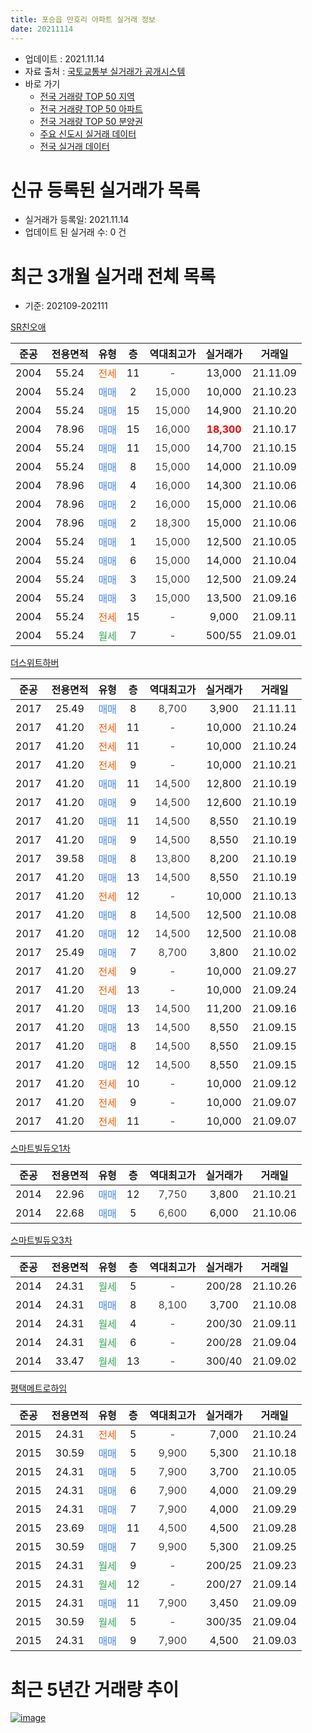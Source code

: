 ```yaml
---
title: 포승읍 만호리 아파트 실거래 정보
date: 20211114
---
```


* 업데이트 : 2021.11.14
* 자료 출처 : [국토교통부 실거래가 공개시스템](http://rt.molit.go.kr)
* 바로 가기
    * [전국 거래량 TOP 50 지역](https://apt-info.github.io/apt-trade-info/tr)
    * [전국 거래량 TOP 50 아파트](https://apt-info.github.io/apt-trade-info/ta)
    * [전국 거래량 TOP 50 분양권](https://apt-info.github.io/apt-trade-info/tb)
    * [주요 신도시 실거래 데이터](https://apt-info.github.io/apt-trade-info/newtown)
    * [전국 실거래 데이터](https://apt-info.github.io/apt-trade-info/all)



<script async src="https://pagead2.googlesyndication.com/pagead/js/adsbygoogle.js"></script>
<!-- 기본광고 -->
<ins class="adsbygoogle"
     style="display:block"
     data-ad-client="ca-pub-1142216861245946"
     data-ad-slot="4805727019"
     data-ad-format="auto"
     data-full-width-responsive="true"></ins>
<script>
     (adsbygoogle = window.adsbygoogle || []).push({});
</script>


# 신규 등록된 실거래가 목록

* 실거래가 등록일: 2021.11.14
* 업데이트 된 실거래 수: 0 건




<script async src="https://pagead2.googlesyndication.com/pagead/js/adsbygoogle.js"></script>
<!-- 기본광고 -->
<ins class="adsbygoogle"
     style="display:block"
     data-ad-client="ca-pub-1142216861245946"
     data-ad-slot="4805727019"
     data-ad-format="auto"
     data-full-width-responsive="true"></ins>
<script>
     (adsbygoogle = window.adsbygoogle || []).push({});
</script>


# 최근 3개월 실거래 전체 목록
* 기준: 202109-202111


[SR친오애](https://search.naver.com/search.naver?query=SR%EC%B9%9C%EC%98%A4%EC%95%A0)

|준공|전용면적|유형|층|역대최고가|실거래가|거래일|
|:---:|:---:|:---:|:---:|:---:|:---:|:---:|
|2004|55.24|<span style="color:#FF5A00">전세</span>|11|<span style="color:#444444">-</span>|13,000|21.11.09|
|2004|55.24|<span style="color:#4285F3">매매</span>|2|<span style="color:#444444">15,000</span>|10,000|21.10.23|
|2004|55.24|<span style="color:#4285F3">매매</span>|15|<span style="color:#444444">15,000</span>|14,900|21.10.20|
|2004|78.96|<span style="color:#4285F3">매매</span>|15|<span style="color:#444444">16,000</span>|<b><span style="color:#FF0000">18,300</span></b>|21.10.17|
|2004|55.24|<span style="color:#4285F3">매매</span>|11|<span style="color:#444444">15,000</span>|14,700|21.10.15|
|2004|55.24|<span style="color:#4285F3">매매</span>|8|<span style="color:#444444">15,000</span>|14,000|21.10.09|
|2004|78.96|<span style="color:#4285F3">매매</span>|4|<span style="color:#444444">16,000</span>|14,300|21.10.06|
|2004|78.96|<span style="color:#4285F3">매매</span>|2|<span style="color:#444444">16,000</span>|15,000|21.10.06|
|2004|78.96|<span style="color:#4285F3">매매</span>|2|<span style="color:#444444">18,300</span>|15,000|21.10.06|
|2004|55.24|<span style="color:#4285F3">매매</span>|1|<span style="color:#444444">15,000</span>|12,500|21.10.05|
|2004|55.24|<span style="color:#4285F3">매매</span>|6|<span style="color:#444444">15,000</span>|14,000|21.10.04|
|2004|55.24|<span style="color:#4285F3">매매</span>|3|<span style="color:#444444">15,000</span>|12,500|21.09.24|
|2004|55.24|<span style="color:#4285F3">매매</span>|3|<span style="color:#444444">15,000</span>|13,500|21.09.16|
|2004|55.24|<span style="color:#FF5A00">전세</span>|15|<span style="color:#444444">-</span>|9,000|21.09.11|
|2004|55.24|<span style="color:#34A853">월세</span>|7|<span style="color:#444444">-</span>|500/55|21.09.01|

[더스위트하버](https://search.naver.com/search.naver?query=%EB%8D%94%EC%8A%A4%EC%9C%84%ED%8A%B8%ED%95%98%EB%B2%84)

|준공|전용면적|유형|층|역대최고가|실거래가|거래일|
|:---:|:---:|:---:|:---:|:---:|:---:|:---:|
|2017|25.49|<span style="color:#4285F3">매매</span>|8|<span style="color:#444444">8,700</span>|3,900|21.11.11|
|2017|41.20|<span style="color:#FF5A00">전세</span>|11|<span style="color:#444444">-</span>|10,000|21.10.24|
|2017|41.20|<span style="color:#FF5A00">전세</span>|11|<span style="color:#444444">-</span>|10,000|21.10.24|
|2017|41.20|<span style="color:#FF5A00">전세</span>|9|<span style="color:#444444">-</span>|10,000|21.10.21|
|2017|41.20|<span style="color:#4285F3">매매</span>|11|<span style="color:#444444">14,500</span>|12,800|21.10.19|
|2017|41.20|<span style="color:#4285F3">매매</span>|9|<span style="color:#444444">14,500</span>|12,600|21.10.19|
|2017|41.20|<span style="color:#4285F3">매매</span>|11|<span style="color:#444444">14,500</span>|8,550|21.10.19|
|2017|41.20|<span style="color:#4285F3">매매</span>|9|<span style="color:#444444">14,500</span>|8,550|21.10.19|
|2017|39.58|<span style="color:#4285F3">매매</span>|8|<span style="color:#444444">13,800</span>|8,200|21.10.19|
|2017|41.20|<span style="color:#4285F3">매매</span>|13|<span style="color:#444444">14,500</span>|8,550|21.10.19|
|2017|41.20|<span style="color:#FF5A00">전세</span>|12|<span style="color:#444444">-</span>|10,000|21.10.13|
|2017|41.20|<span style="color:#4285F3">매매</span>|8|<span style="color:#444444">14,500</span>|12,500|21.10.08|
|2017|41.20|<span style="color:#4285F3">매매</span>|12|<span style="color:#444444">14,500</span>|12,500|21.10.08|
|2017|25.49|<span style="color:#4285F3">매매</span>|7|<span style="color:#444444">8,700</span>|3,800|21.10.02|
|2017|41.20|<span style="color:#FF5A00">전세</span>|9|<span style="color:#444444">-</span>|10,000|21.09.27|
|2017|41.20|<span style="color:#FF5A00">전세</span>|13|<span style="color:#444444">-</span>|10,000|21.09.24|
|2017|41.20|<span style="color:#4285F3">매매</span>|13|<span style="color:#444444">14,500</span>|11,200|21.09.16|
|2017|41.20|<span style="color:#4285F3">매매</span>|13|<span style="color:#444444">14,500</span>|8,550|21.09.15|
|2017|41.20|<span style="color:#4285F3">매매</span>|8|<span style="color:#444444">14,500</span>|8,550|21.09.15|
|2017|41.20|<span style="color:#4285F3">매매</span>|12|<span style="color:#444444">14,500</span>|8,550|21.09.15|
|2017|41.20|<span style="color:#FF5A00">전세</span>|10|<span style="color:#444444">-</span>|10,000|21.09.12|
|2017|41.20|<span style="color:#FF5A00">전세</span>|9|<span style="color:#444444">-</span>|10,000|21.09.07|
|2017|41.20|<span style="color:#FF5A00">전세</span>|11|<span style="color:#444444">-</span>|10,000|21.09.07|

[스마트빌듀오1차](https://search.naver.com/search.naver?query=%EC%8A%A4%EB%A7%88%ED%8A%B8%EB%B9%8C%EB%93%80%EC%98%A41%EC%B0%A8)

|준공|전용면적|유형|층|역대최고가|실거래가|거래일|
|:---:|:---:|:---:|:---:|:---:|:---:|:---:|
|2014|22.96|<span style="color:#4285F3">매매</span>|12|<span style="color:#444444">7,750</span>|3,800|21.10.21|
|2014|22.68|<span style="color:#4285F3">매매</span>|5|<span style="color:#444444">6,600</span>|6,000|21.10.06|

[스마트빌듀오3차](https://search.naver.com/search.naver?query=%EC%8A%A4%EB%A7%88%ED%8A%B8%EB%B9%8C%EB%93%80%EC%98%A43%EC%B0%A8)

|준공|전용면적|유형|층|역대최고가|실거래가|거래일|
|:---:|:---:|:---:|:---:|:---:|:---:|:---:|
|2014|24.31|<span style="color:#34A853">월세</span>|5|<span style="color:#444444">-</span>|200/28|21.10.26|
|2014|24.31|<span style="color:#4285F3">매매</span>|8|<span style="color:#444444">8,100</span>|3,700|21.10.08|
|2014|24.31|<span style="color:#34A853">월세</span>|4|<span style="color:#444444">-</span>|200/30|21.09.11|
|2014|24.31|<span style="color:#34A853">월세</span>|6|<span style="color:#444444">-</span>|200/28|21.09.04|
|2014|33.47|<span style="color:#34A853">월세</span>|13|<span style="color:#444444">-</span>|300/40|21.09.02|


<script async src="https://pagead2.googlesyndication.com/pagead/js/adsbygoogle.js"></script>
<!-- 기본광고 -->
<ins class="adsbygoogle"
     style="display:block"
     data-ad-client="ca-pub-1142216861245946"
     data-ad-slot="4805727019"
     data-ad-format="auto"
     data-full-width-responsive="true"></ins>
<script>
     (adsbygoogle = window.adsbygoogle || []).push({});
</script>


[평택메트로하임](https://search.naver.com/search.naver?query=%ED%8F%89%ED%83%9D%EB%A9%94%ED%8A%B8%EB%A1%9C%ED%95%98%EC%9E%84)

|준공|전용면적|유형|층|역대최고가|실거래가|거래일|
|:---:|:---:|:---:|:---:|:---:|:---:|:---:|
|2015|24.31|<span style="color:#FF5A00">전세</span>|5|<span style="color:#444444">-</span>|7,000|21.10.24|
|2015|30.59|<span style="color:#4285F3">매매</span>|5|<span style="color:#444444">9,900</span>|5,300|21.10.18|
|2015|24.31|<span style="color:#4285F3">매매</span>|5|<span style="color:#444444">7,900</span>|3,700|21.10.05|
|2015|24.31|<span style="color:#4285F3">매매</span>|6|<span style="color:#444444">7,900</span>|4,000|21.09.29|
|2015|24.31|<span style="color:#4285F3">매매</span>|7|<span style="color:#444444">7,900</span>|4,000|21.09.29|
|2015|23.69|<span style="color:#4285F3">매매</span>|11|<span style="color:#444444">4,500</span>|4,500|21.09.28|
|2015|30.59|<span style="color:#4285F3">매매</span>|7|<span style="color:#444444">9,900</span>|5,300|21.09.25|
|2015|24.31|<span style="color:#34A853">월세</span>|9|<span style="color:#444444">-</span>|200/25|21.09.23|
|2015|24.31|<span style="color:#34A853">월세</span>|12|<span style="color:#444444">-</span>|200/27|21.09.14|
|2015|24.31|<span style="color:#4285F3">매매</span>|11|<span style="color:#444444">7,900</span>|3,450|21.09.09|
|2015|30.59|<span style="color:#34A853">월세</span>|5|<span style="color:#444444">-</span>|300/35|21.09.04|
|2015|24.31|<span style="color:#4285F3">매매</span>|9|<span style="color:#444444">7,900</span>|4,500|21.09.03|



<script async src="https://pagead2.googlesyndication.com/pagead/js/adsbygoogle.js"></script>
<!-- 기본광고 -->
<ins class="adsbygoogle"
     style="display:block"
     data-ad-client="ca-pub-1142216861245946"
     data-ad-slot="4805727019"
     data-ad-format="auto"
     data-full-width-responsive="true"></ins>
<script>
     (adsbygoogle = window.adsbygoogle || []).push({});
</script>


# 최근 5년간 거래량 추이


<div style="width:100%;">
    <canvas id="deal_progress" height="200"></canvas>
</div>

<script>
new Chart(document.getElementById("deal_progress"), {
    type: 'line',
    data: {
        labels: ['16.01','16.02','16.03','16.04','16.05','16.06','16.07','16.08','16.09','16.10','16.11','16.12','17.01','17.02','17.03','17.04','17.05','17.06','17.07','17.08','17.09','17.10','17.11','17.12','18.01','18.02','18.03','18.04','18.05','18.06','18.07','18.08','18.09','18.10','18.11','18.12','19.01','19.02','19.03','19.04','19.05','19.06','19.07','19.08','19.09','19.10','19.11','19.12','20.01','20.02','20.03','20.04','20.05','20.06','20.07','20.08','20.09','20.10','20.11','20.12','21.01','21.02','21.03','21.04','21.05','21.06','21.07','21.08','21.09','21.10','21.11'],
        datasets: [{
            label: '매매/분양권',
            data: [10,4,8,5,4,5,8,5,5,5,2,3,3,3,6,10,2,9,13,4,2,2,5,3,4,1,3,3,2,4,1,4,0,12,4,2,1,0,8,4,5,5,3,3,1,2,3,2,2,11,2,33,2,15,8,6,4,11,5,6,10,5,12,13,14,9,17,32,12,24,1],
            borderColor: "rgba(66, 133, 243, 1)",
            backgroundColor: "rgba(66, 133, 243, 0.05)",
            borderWidth: 1,
            pointRadius: 0,
            fill: false,
            lineTension: 0
        },{
            label: '전/월세',
            data: [13,10,6,4,3,7,6,9,6,6,7,4,5,10,5,6,6,4,12,2,9,2,6,8,12,5,5,3,3,10,3,4,3,0,5,5,9,6,4,8,9,1,5,4,6,6,1,6,3,8,6,6,6,3,7,12,12,8,5,3,9,9,5,4,3,6,11,15,13,6,1],
            borderColor: "rgba(255, 90, 0, 1)",
            backgroundColor: "rgba(255, 90, 0, 0.05)",
            borderWidth: 1,
            pointRadius: 0,
            fill: false,
            lineTension: 0
        },{
            label: '합계',
            data: [23,14,14,9,7,12,14,14,11,11,9,7,8,13,11,16,8,13,25,6,11,4,11,11,16,6,8,6,5,14,4,8,3,12,9,7,10,6,12,12,14,6,8,7,7,8,4,8,5,19,8,39,8,18,15,18,16,19,10,9,19,14,17,17,17,15,28,47,25,30,2],
            borderColor: "rgba(0, 0, 0, 1)",
            backgroundColor: "rgba(0, 0, 0, 0.03)",
            borderWidth: 0.1,
            pointRadius: 0,
            fill: true,
            lineTension: 0
        }
        ]
    },
    options: {
        responsive: true,
        title: {
            display: false
        },
        tooltips: {
            mode: 'index',
            intersect: false
        },
        hover: {
            mode: 'nearest',
            intersect: true
        },
        scales: {
            xAxes: [{
                display: true,
                scaleLabel: {
                    display: true,
                    labelString: '년/월'
                }
            }],
            yAxes: [{
                display: true,
                ticks: {
                    suggestedMin: 0,
                },
                scaleLabel: {
                    display: true,
                    labelString: '실거래 수'
                }
            }]
        }
    }
});

</script>


[![image](https://apt-info.github.io/images/2020-01-03-apt-trade-info/1024x500.png)](https://play.google.com/store/apps/details?id=com.aptinfo.apttradeinfo)

